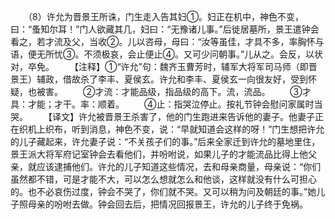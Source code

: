 　　（8）许允为晋景王所诛，门生走入告其妇①。妇正在机中，神色不变，曰：“蚤知尔耳！”门人欲藏其几，妇曰：“无豫诸儿事。”后徙居墓所，景王遣钟会看之，若才流及父，当收②。儿以咨母，母曰：“汝等虽佳，才具不多，率胸怀与语，便无所忧③。不须极哀，会止便止④。又可少问朝事。”儿从之。会反，以状对，卒免。
　　【注释】①“许允”句：魏齐玉曹芳时，辅军大将军司马师（即晋景王）辅政，借故杀了李丰、夏侯玄。许允和李丰、夏侯玄一向很友好，受到怀疑，也被害。
　　②才流：才能品级，指品级的高下。流，流品。
　　③才具：才能；才干。率：顺着。
　　④止：指哭泣停止。按礼节钟会慰问家属时当哭。
　　【译文】许允被晋景王杀害了，他的门生跑进来告诉他的妻子。他妻子正在织机上织布，听到消息，神色不变，说：“早就知道会这样的呀！”门生想把许允的儿子藏起来，许允妻子说：“不关孩子们的事。”后来全家迁到许允的墓地里住，景王派大将军府记室钟会去看他们，并吩咐说，如果儿子的才能流品比得上他父亲，就应该逮捕他们。许允的儿子知道这些情况，去和母亲商量，母亲说：“你们虽然都不错，可是才能不大，可以怎么想就怎么和他谈，这样就没有什么可担心的。也不必哀伤过度，钟会不哭了，你们就不哭。又可以稍为问及朝廷的事。”她儿子照母亲的吩咐去做。钟会回去后，把情况回报景王，许允的儿子终于免祸。
